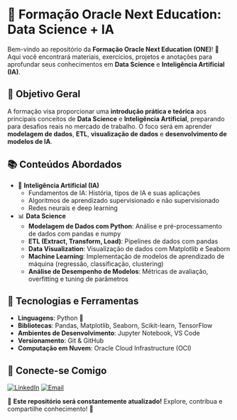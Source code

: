 # 🚀 Formação Oracle Next Education: Data Science + IA

Bem-vindo ao repositório da **Formação Oracle Next Education (ONE)**! 🚀 Aqui você encontrará materiais, exercícios, projetos e anotações para aprofundar seus conhecimentos em **Data Science** e **Inteligência Artificial (IA)**.

## 🎯 Objetivo Geral
A formação visa proporcionar uma **introdução prática e teórica** aos principais conceitos de **Data Science** e **Inteligência Artificial**, preparando para desafios reais no mercado de trabalho. O foco será em aprender **modelagem de dados**, **ETL**, **visualização de dados** e **desenvolvimento de modelos de IA**.

## 📚 Conteúdos Abordados
- 🧠 **Inteligência Artificial (IA)**
  - Fundamentos de IA: História, tipos de IA e suas aplicações
  - Algoritmos de aprendizado supervisionado e não supervisionado
  - Redes neurais e deep learning
- 📊 **Data Science**
  - **Modelagem de Dados com Python**: Análise e pré-processamento de dados com pandas e numpy
  - **ETL (Extract, Transform, Load)**: Pipelines de dados com pandas
  - **Data Visualization**: Visualização de dados com Matplotlib e Seaborn
  - **Machine Learning**: Implementação de modelos de aprendizado de máquina (regressão, classificação, clustering)
  - **Análise de Desempenho de Modelos**: Métricas de avaliação, overfitting e tuning de parâmetros

## 🔧 Tecnologias e Ferramentas
- **Linguagens**: Python 🐍
- **Bibliotecas**: Pandas, Matplotlib, Seaborn, Scikit-learn, TensorFlow
- **Ambientes de Desenvolvimento**: Jupyter Notebook, VS Code
- **Versionamento**: Git & GitHub
- **Computação em Nuvem**: Oracle Cloud Infrastructure (OCI)

## 🔗 Conecte-se Comigo
[![LinkedIn](https://img.shields.io/badge/LinkedIn-blue?style=flat-square&logo=linkedin)](https://www.linkedin.com/in/seu-perfil/)
[![Email](https://img.shields.io/badge/Email-D14836?style=flat-square&logo=gmail&logoColor=white)](mailto:seu-email@gmail.com)

📌 **Este repositório será constantemente atualizado!** Explore, contribua e compartilhe conhecimento! 🚀

